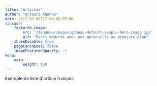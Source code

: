 ```yaml
---
title: "Articles"
author: "Auteurs Ananke"
date: 2017-03-02T12:00:00-05:00
cascade:
    featured_image:
        src: '/dananke/images/gohugo-default-sample-hero-image.jpg'
        alt: "Paris moderne avec une gargouille au premiere plan"
    shareDisable: true
    pageCanonical: false
    imageFeaturedOpacity: .3
menu:
    main:
        weight: 100
---
```


Exemple de liste d'article français.
